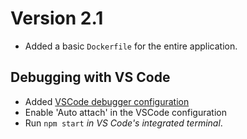 # Version 2.1

- Added a basic `Dockerfile` for the entire application.

## Debugging with VS Code

- Added [VSCode debugger configuration](https://code.visualstudio.com/docs/nodejs/nodejs-debugging)
- Enable 'Auto attach' in the VSCode configuration
- Run `npm start` *in VS Code's integrated terminal*.
